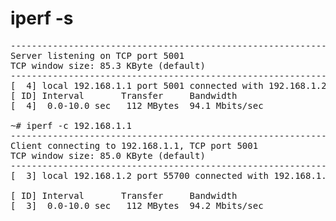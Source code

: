 # iperf -s

<pre>
------------------------------------------------------------
Server listening on TCP port 5001
TCP window size: 85.3 KByte (default)
------------------------------------------------------------
[  4] local 192.168.1.1 port 5001 connected with 192.168.1.2 port 55700
[ ID] Interval       Transfer     Bandwidth
[  4]  0.0-10.0 sec   112 MBytes  94.1 Mbits/sec

~# iperf -c 192.168.1.1
------------------------------------------------------------
Client connecting to 192.168.1.1, TCP port 5001
TCP window size: 85.0 KByte (default)
------------------------------------------------------------
[  3] local 192.168.1.2 port 55700 connected with 192.168.1.1 port 5001

[ ID] Interval       Transfer     Bandwidth
[  3]  0.0-10.0 sec   112 MBytes  94.2 Mbits/sec
</pre>